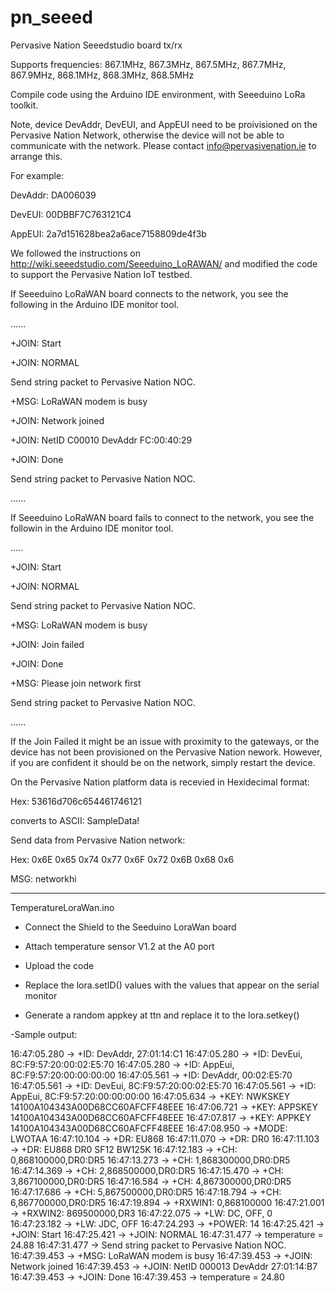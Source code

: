 # pn_seeed
Pervasive Nation Seeedstudio board tx/rx

Supports frequencies: 867.1MHz, 867.3MHz, 867.5MHz, 867.7MHz, 867.9MHz, 868.1MHz, 868.3MHz, 868.5MHz

Compile code using the Arduino IDE environment, with Seeeduino LoRa toolkit. 

Note, device DevAddr, DevEUI, and AppEUI need to be proivisioned on the Pervasive Nation Network, otherwise the device will not be able to communicate with the network. Please contact info@pervasivenation.ie to arrange this.

For example:

DevAddr: DA006039

DevEUI: 00DBBF7C763121C4

AppEUI: 2a7d151628bea2a6ace7158809de4f3b

We followed the instructions on http://wiki.seeedstudio.com/Seeeduino_LoRAWAN/ and modified the code to support the Pervasive Nation IoT testbed.


If Seeeduino LoRaWAN board connects to the network, you see the following in the Arduino IDE monitor tool. 

......

+JOIN: Start

+JOIN: NORMAL

Send string packet to Pervasive Nation NOC.

+MSG: LoRaWAN modem is busy

+JOIN: Network joined

+JOIN: NetID C00010 DevAddr FC:00:40:29

+JOIN: Done

Send string packet to Pervasive Nation NOC.

......

If Seeeduino LoRaWAN board fails to connect to the network, you see the followin in the Arduino IDE monitor tool. 

.....

+JOIN: Start

+JOIN: NORMAL

Send string packet to Pervasive Nation NOC.

+MSG: LoRaWAN modem is busy

+JOIN: Join failed

+JOIN: Done

+MSG: Please join network first

Send string packet to Pervasive Nation NOC.

......

If the Join Failed it might be an issue with proximity to the gateways, or the device has not been provisioned on the Pervasive Nation nework. However, if you are confident it should be on the network, simply restart the device.

On the Pervasive Nation platform data is recevied in Hexidecimal format:

Hex: 53616d706c654461746121   

converts to ASCII: SampleData!


Send data from Pervasive Nation network:

Hex: 0x6E 0x65 0x74 0x77 0x6F 0x72 0x6B 0x68 0x6

MSG: networkhi



_____________________________________________________________________________________________________________________________________________________________

TemperatureLoraWan.ino

- Connect the Shield to the Seeduino LoraWan board
- Attach temperature sensor V1.2 at the A0 port

- Upload the code
- Replace the lora.setID() values with the values that appear on the serial monitor
- Generate a random appkey at ttn and replace it to the lora.setkey()

-Sample output:

16:47:05.280 -> +ID: DevAddr, 27:01:14:C1
16:47:05.280 -> +ID: DevEui, 8C:F9:57:20:00:02:E5:70
16:47:05.280 -> +ID: AppEui, 8C:F9:57:20:00:00:00:00
16:47:05.561 -> +ID: DevAddr, 00:02:E5:70
16:47:05.561 -> +ID: DevEui, 8C:F9:57:20:00:02:E5:70
16:47:05.561 -> +ID: AppEui, 8C:F9:57:20:00:00:00:00
16:47:05.634 -> +KEY: NWKSKEY 14100A104343A00D68CC60AFCFF48EEE
16:47:06.721 -> +KEY: APPSKEY 14100A104343A00D68CC60AFCFF48EEE
16:47:07.817 -> +KEY: APPKEY 14100A104343A00D68CC60AFCFF48EEE
16:47:08.950 -> +MODE: LWOTAA
16:47:10.104 -> +DR: EU868
16:47:11.070 -> +DR: DR0
16:47:11.103 -> +DR: EU868 DR0  SF12 BW125K 
16:47:12.183 -> +CH: 0,868100000,DR0:DR5
16:47:13.273 -> +CH: 1,868300000,DR0:DR5
16:47:14.369 -> +CH: 2,868500000,DR0:DR5
16:47:15.470 -> +CH: 3,867100000,DR0:DR5
16:47:16.584 -> +CH: 4,867300000,DR0:DR5
16:47:17.686 -> +CH: 5,867500000,DR0:DR5
16:47:18.794 -> +CH: 6,867700000,DR0:DR5
16:47:19.894 -> +RXWIN1: 0,868100000
16:47:21.001 -> +RXWIN2: 869500000,DR3
16:47:22.075 -> +LW: DC, OFF, 0
16:47:23.182 -> +LW: JDC, OFF
16:47:24.293 -> +POWER: 14
16:47:25.421 -> +JOIN: Start
16:47:25.421 -> +JOIN: NORMAL
16:47:31.477 -> temperature = 24.88
16:47:31.477 -> Send string packet to Pervasive Nation NOC.
16:47:39.453 -> +MSG: LoRaWAN modem is busy
16:47:39.453 -> +JOIN: Network joined
16:47:39.453 -> +JOIN: NetID 000013 DevAddr 27:01:14:B7
16:47:39.453 -> +JOIN: Done
16:47:39.453 -> temperature = 24.80



